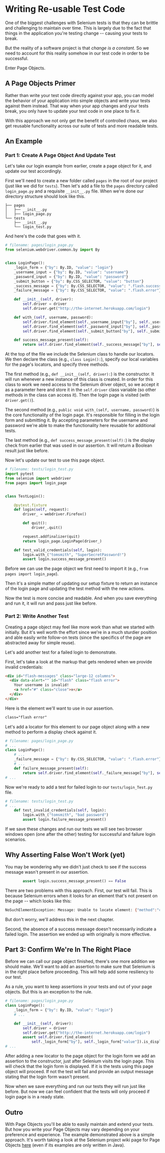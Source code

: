 # Writing Re-usable Test Code

One of the biggest challenges with Selenium tests is that they can be brittle and challenging to maintain over time. This is largely due to the fact that things in the application you're testing change -- causing your tests to break.

But the reality of a software project is that _change is a constant_. So we need to account for this reality somehow in our test code in order to be successful.

Enter Page Objects.

## A Page Objects Primer

Rather than write your test code directly against your app, you can model the behavior of your application into simple objects and write your tests against them instead. That way when your app changes and your tests break, you only have to update your test code in one place to fix it.

With this approach we not only get the benefit of controlled chaos, we also get reusable functionality across our suite of tests and more readable tests.

## An Example

### Part 1: Create A Page Object And Update Test

Let's take our login example from earlier, create a page object for it, and update our test accordingly.

First we'll need to create a new folder called `pages` in the root of our project (just like we did for `tests`). Then let's add a file to the `pages` directory called `login_page.py` and a requisite `__init__.py` file. When we're done our directory structure should look like this.

```text
├── pages
│   ├── __init__.py
│   ├── login_page.py
└── tests
    ├── __init__.py
    └── login_test.py
```

And here's the code that goes with it.

```python
# filename: pages/login_page.py
from selenium.webdriver.common.by import By


class LoginPage():
    _login_form = {"by": By.ID, "value": "login"}
    _username_input = {"by": By.ID, "value": "username"}
    _password_input = {"by": By.ID, "value": "password"}
    _submit_button = {"by": By.CSS_SELECTOR, "value": "button"}
    _success_message = {"by": By.CSS_SELECTOR, "value": ".flash.success"}
    _failure_message = {"by": By.CSS_SELECTOR, "value": ".flash.error"}

    def __init__(self, driver):
        self.driver = driver
        self.driver.get("http://the-internet.herokuapp.com/login")

    def with_(self, username, password):
        self.driver.find_element(self._username_input["by"], self._username_input["value"]).send_keys(username)
        self.driver.find_element(self._password_input["by"], self._password_input["value"]).send_keys(password)
        self.driver.find_element(self._submit_button["by"], self._submit_button["value"]).click()

    def success_message_present(self):
        return self.driver.find_element(self._success_message["by"], self._success_message["value"]).is_displayed()
```

At the top of the file we include the Selenium class to handle our locators. We then declare the class (e.g., `class Login():`), specify our local variables for the page's locators, and specify three methods.

The first method (e.g., `def __init__(self, driver):`) is the constructor. It will run whenever a new instance of this class is created. In order for this class to work we need access to the Selenium driver object, so we accept it as a parameter here and store it in the `self.driver` class variable (so other methods in the class can access it). Then the login page is visited (with `driver.get()`).

The second method (e.g., `public void with_(self, username, password)`) is the core functionality of the login page. It's responsible for filling in the login form and submitting it. By accepting parameters for the username and password we're able to make the functionality here reusable for additional tests.

The last method (e.g., `def success_message_present(self):`) is the display check from earlier that was used in our assertion. It will return a Boolean result just like before.

Now let's update our test to use this page object.

```python
# filename: tests/login_test.py
import pytest
from selenium import webdriver
from pages import login_page


class TestLogin():

    @pytest.fixture
    def login(self, request):
        driver_ = webdriver.Firefox()

        def quit():
            driver_.quit()

        request.addfinalizer(quit)
        return login_page.LoginPage(driver_)

    def test_valid_credentials(self, login):
        login.with_("tomsmith", "SuperSecretPassword!")
        assert login.success_message_present()
```

Before we can use the page object we first need to import it (e.g., `from pages import login_page`).

Then it's a simple matter of updating our setup fixture to return an instance of the login page and updating the test method with the new actions.

Now the test is more concise and readable. And when you save everything and run it, it will run and pass just like before.

### Part 2: Write Another Test

Creating a page object may feel like more work than what we started with initially. But it's well worth the effort since we're in a much sturdier position and able easily write follow-on tests (since the specifics of the page are abstracted away for simple reuse).

Let's add another test for a failed login to demonstrate.

First, let's take a look at the markup that gets rendered when we provide invalid credentials:

```html
<div id="flash-messages" class="large-12 columns">
  <div data-alert="" id="flash" class="flash error">
    Your username is invalid!
    <a href="#" class="close">x</a>
  </div>
</div>
```

Here is the element we'll want to use in our assertion.

```html
class="flash error"
```

Let's add a locator for this element to our page object along with a new method to perform a display check against it.

```python
# filename: pages/login_page.py
# ...
class LoginPage():
    # ...
    _failure_message = {"by": By.CSS_SELECTOR, "value": ".flash.error"}
    # ...
    def failure_message_present(self):
        return self.driver.find_element(self._failure_message["by"], self._failure_message["value"]).is_displayed()
# ...
```

Now we're ready to add a test for failed login to our `tests/login_Test.py` file.

```python
# filename: tests/login_test.py
# ...
    def test_invalid_credentials(self, login):
        login.with_("tomsmith", "bad password")
        assert login.failure_message_present()
```

If we save these changes and run our tests we will see two browser windows open (one after the other) testing for successful and failure login scenarios.

## Why Asserting False Won't Work (yet)

You may be wondering why we didn't just check to see if the success message wasn't present in our assertion.

```python
        assert login.success_message_present() == False

```

There are two problems with this approach. First, our test will fail. This is because Selenium errors when it looks for an element that's not present on the page -- which looks like this:

```sh
NoSuchElementException: Message: Unable to locate element: {"method":"css selector","selector":".flash.success"}
```

But don't worry, we'll address this in the next chapter.

Second, the absence of a success message doesn't necessarily indicate a failed login. The assertion we ended up with originally is more effective.

## Part 3: Confirm We're In The Right Place

Before we can call our page object finished, there's one more addition we should make. We'll want to add an assertion to make sure that Selenium is in the right place before proceeding. This will help add some resiliency to our test.

As a rule, you want to keep assertions in your tests and out of your page objects. But this is an exception to the rule.

```python
# filename: pages/login_page.py
class LoginPage():
    _login_form = {"by": By.ID, "value": "login"}
    # ...

    def __init__(self, driver):
        self.driver = driver
        self.driver.get("http://the-internet.herokuapp.com/login")
        assert self.driver.find_element(
            self._login_form["by"], self._login_form["value"]).is_displayed()
# ...
```

After adding a new locator to the page object for the login form we add an assertion to the constructor, just after Selenium visits the login page. This will check that the login form is displayed. If it is the tests using this page object will proceed. If not the test will fail and provide an output message stating that the login form wasn't present.

Now when we save everything and run our tests they will run just like before. But now we can feel confident that the tests will only proceed if login page is in a ready state.

## Outro

With Page Objects you'll be able to easily maintain and extend your tests. But how you write your Page Objects may vary depending on your preference and experience. The example demonstrated above is a simple approach. It's worth taking a look at the Selenium project wiki page for Page Objects [here](https://github.com/SeleniumHQ/selenium/wiki/PageObjects) (even if its examples are only written in Java).
